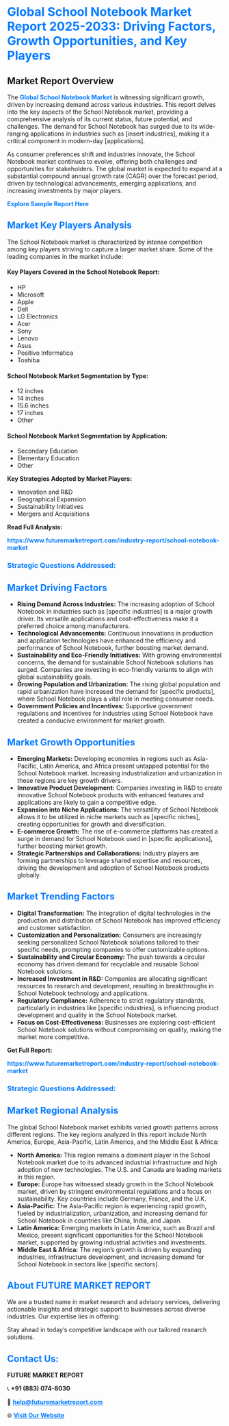 <h1 style="color: #007BFF;">Global School Notebook Market Report 2025-2033: Driving Factors, Growth Opportunities, and Key Players</h1>

<section id="overview">
<h2>Market Report Overview</h2>
<p>The <a href="https://www.futuremarketreport.com/industry-report/school-notebook-market" style="color: #007BFF; text-decoration: none;"><strong>Global School Notebook Market</strong></a> is witnessing significant growth, driven by increasing demand across various industries. This report delves into the key aspects of the School Notebook market, providing a comprehensive analysis of its current status, future potential, and challenges. The demand for School Notebook has surged due to its wide-ranging applications in industries such as [insert industries], making it a critical component in modern-day [applications].</p>
<p>As consumer preferences shift and industries innovate, the School Notebook market continues to evolve, offering both challenges and opportunities for stakeholders. The global market is expected to expand at a substantial compound annual growth rate (CAGR) over the forecast period, driven by technological advancements, emerging applications, and increasing investments by major players.</p>
</section>

<section id="overview">
<p><a href="https://www.futuremarketreport.com/request-sample/reportId=82212" style="color: #007BFF; text-decoration: none;"><strong>Explore Sample Report Here</strong></a></p>
</section>

<section id="key-players">
<h2 style="color: #007BFF;">Market Key Players Analysis</h2>
<p>The School Notebook market is characterized by intense competition among key players striving to capture a larger market share. Some of the leading companies in the market include:</p>
<h4>Key Players Covered in the School Notebook Report:</h4>
<ul><li>HP</li><li>Microsoft</li><li>Apple</li><li>Dell</li><li>LG Electronics</li><li>Acer</li><li>Sony</li><li>Lenovo</li><li>Asus</li><li>Positivo Informatica</li><li>Toshiba</li></ul>
<h4>School Notebook Market Segmentation by Type:</h4>
<ul><li>12 inches</li><li>14 inches</li><li>15.6 inches</li><li>17 inches</li><li>Other</li></ul>

<h4>School Notebook Market Segmentation by Application:</h4>
<ul><li>Secondary Education</li><li>Elementary Education</li><li>Other</li></ul>
<p><strong>Key Strategies Adopted by Market Players:</strong></p>
<ul>
<li>Innovation and R&D</li>
<li>Geographical Expansion</li>
<li>Sustainability Initiatives</li>
<li>Mergers and Acquisitions</li>
</ul>
</section>

<section>
<p><strong>Read Full Analysis: </strong></p><a href="https://www.futuremarketreport.com/industry-report/school-notebook-market" style="color: #007BFF; text-decoration: none;"><strong>https://www.futuremarketreport.com/industry-report/school-notebook-market</strong></a>
<h3 style="color: #007BFF;">Strategic Questions Addressed:</h3>
</section>

<section id="driving-factors">
<h2 style="color: #007BFF;">Market Driving Factors</h2>
<ul>
<li><strong>Rising Demand Across Industries:</strong> The increasing adoption of School Notebook in industries such as [specific industries] is a major growth driver. Its versatile applications and cost-effectiveness make it a preferred choice among manufacturers.</li>
<li><strong>Technological Advancements:</strong> Continuous innovations in production and application technologies have enhanced the efficiency and performance of School Notebook, further boosting market demand.</li>
<li><strong>Sustainability and Eco-Friendly Initiatives:</strong> With growing environmental concerns, the demand for sustainable School Notebook solutions has surged. Companies are investing in eco-friendly variants to align with global sustainability goals.</li>
<li><strong>Growing Population and Urbanization:</strong> The rising global population and rapid urbanization have increased the demand for [specific products], where School Notebook plays a vital role in meeting consumer needs.</li>
<li><strong>Government Policies and Incentives:</strong> Supportive government regulations and incentives for industries using School Notebook have created a conducive environment for market growth.</li>
</ul>
</section>

<section id="growth-opportunities">
<h2 style="color: #007BFF;">Market Growth Opportunities</h2>
<ul>
<li><strong>Emerging Markets:</strong> Developing economies in regions such as Asia-Pacific, Latin America, and Africa present untapped potential for the School Notebook market. Increasing industrialization and urbanization in these regions are key growth drivers.</li>
<li><strong>Innovative Product Development:</strong> Companies investing in R&D to create innovative School Notebook products with enhanced features and applications are likely to gain a competitive edge.</li>
<li><strong>Expansion into Niche Applications:</strong> The versatility of School Notebook allows it to be utilized in niche markets such as [specific niches], creating opportunities for growth and diversification.</li>
<li><strong>E-commerce Growth:</strong> The rise of e-commerce platforms has created a surge in demand for School Notebook used in [specific applications], further boosting market growth.</li>
<li><strong>Strategic Partnerships and Collaborations:</strong> Industry players are forming partnerships to leverage shared expertise and resources, driving the development and adoption of School Notebook products globally.</li>
</ul>
</section>

<section id="trending-factors">
<h2 style="color: #007BFF;">Market Trending Factors</h2>
<ul>
<li><strong>Digital Transformation:</strong> The integration of digital technologies in the production and distribution of School Notebook has improved efficiency and customer satisfaction.</li>
<li><strong>Customization and Personalization:</strong> Consumers are increasingly seeking personalized School Notebook solutions tailored to their specific needs, prompting companies to offer customizable options.</li>
<li><strong>Sustainability and Circular Economy:</strong> The push towards a circular economy has driven demand for recyclable and reusable School Notebook solutions.</li>
<li><strong>Increased Investment in R&D:</strong> Companies are allocating significant resources to research and development, resulting in breakthroughs in School Notebook technology and applications.</li>
<li><strong>Regulatory Compliance:</strong> Adherence to strict regulatory standards, particularly in industries like [specific industries], is influencing product development and quality in the School Notebook market.</li>
<li><strong>Focus on Cost-Effectiveness:</strong> Businesses are exploring cost-efficient School Notebook solutions without compromising on quality, making the market more competitive.</li>
</ul>
</section>

<section>
<p><strong>Get Full Report: </strong></p><a href="https://www.futuremarketreport.com/industry-report/school-notebook-market" style="color: #007BFF; text-decoration: none;"><strong>https://www.futuremarketreport.com/industry-report/school-notebook-market</strong></a>
<h3 style="color: #007BFF;">Strategic Questions Addressed:</h3>
</section>


<section id="regional-analysis">
<h2 style="color: #007BFF;">Market Regional Analysis</h2>
<p>The global School Notebook market exhibits varied growth patterns across different regions. The key regions analyzed in this report include North America, Europe, Asia-Pacific, Latin America, and the Middle East & Africa:</p>
<ul>
<li><strong>North America:</strong> This region remains a dominant player in the School Notebook market due to its advanced industrial infrastructure and high adoption of new technologies. The U.S. and Canada are leading markets in this region.</li>
<li><strong>Europe:</strong> Europe has witnessed steady growth in the School Notebook market, driven by stringent environmental regulations and a focus on sustainability. Key countries include Germany, France, and the U.K.</li>
<li><strong>Asia-Pacific:</strong> The Asia-Pacific region is experiencing rapid growth, fueled by industrialization, urbanization, and increasing demand for School Notebook in countries like China, India, and Japan.</li>
<li><strong>Latin America:</strong> Emerging markets in Latin America, such as Brazil and Mexico, present significant opportunities for the School Notebook market, supported by growing industrial activities and investments.</li>
<li><strong>Middle East & Africa:</strong> The region’s growth is driven by expanding industries, infrastructure development, and increasing demand for School Notebook in sectors like [specific sectors].</li>
</ul>
</section>

<footer>
<h2 style="color: #007BFF;">About FUTURE MARKET REPORT</h2>
<p>We are a trusted name in market research and advisory services, delivering actionable insights and strategic support to businesses across diverse industries. Our expertise lies in offering:</p>

<p>Stay ahead in today’s competitive landscape with our tailored research solutions.</p>

<h2 style="color: #007BFF;">Contact Us:</h2>
<p><strong>FUTURE MARKET REPORT</strong></p>
<p>📞 <strong>+91 (883) 074-8030</strong></p>
<p>📧 <strong><a href="mailto:help@futuremarketreport.com" style="color: #007BFF;">help@futuremarketreport.com</a></strong></p>
<p>🌐 <strong><a href="https://www.futuremarketreport.com/" style="color: #007BFF;">Visit Our Website</a></strong></p>
</footer>